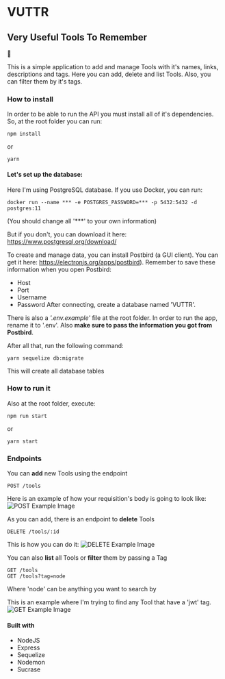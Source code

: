 # VUTTR
## Very Useful Tools To Remember

🦇

This is a simple application to add and manage Tools with it's names, links, descriptions and tags. 
Here you can add, delete and list Tools. Also, you can filter them by it's tags.

### How to install
In order to be able to run the API you must install all of it's dependencies. So, at the root folder you can run:

```
npm install
```
or
```
yarn
```

#### Let's set up the database:
Here I'm using PostgreSQL database.
If you use Docker, you can run:
```
docker run --name *** -e POSTGRES_PASSWORD=*** -p 5432:5432 -d postgres:11
```
(You should change all '***' to your own information)

But if you don't, you can download it here: https://www.postgresql.org/download/

To create and manage data, you can install Postbird (a GUI client). You can get it here: https://electronjs.org/apps/postbird). Remember to save these information when you open Postbird:
- Host
- Port
- Username
- Password 
After connecting, create a database named 'VUTTR'. 

There is also a *'.env.example'* file at the root folder. In order to run the app, rename it to '.env'. Also **make sure to pass the information you got from Postbird**.

After all that, run the following command:
```
yarn sequelize db:migrate
```
This will create all database tables

### How to run it
Also at the root folder, execute:

```
npm run start
```
or
```
yarn start
```

### Endpoints

You can **add** new Tools using the endpoint
```
POST /tools
```
Here is an example of how your requisition's body is going to look like:
![POST Example Image](https://github.com/lliuti/bossabox-vuttr/blob/master/content/Add-Tool-Example.png)

As you can add, there is an endpoint to **delete** Tools
```
DELETE /tools/:id
```
This is how you can do it:
![DELETE Example Image](https://github.com/lliuti/bossabox-vuttr/blob/master/content/Delete-Tool-Example.png)

You can also **list** all Tools or **filter** them by passing a Tag
```
GET /tools
GET /tools?tag=node
```
Where 'node' can be anything you want to search by

This is an example where I'm trying to find any Tool that have a 'jwt' tag.
![GET Example Image](https://github.com/lliuti/bossabox-vuttr/blob/master/content/Find-Tool-Example.png)

#### Built with
* NodeJS
* Express
* Sequelize
* Nodemon
* Sucrase
